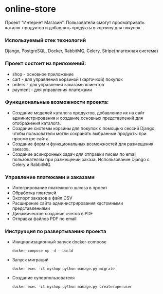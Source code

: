 # online-store
Проект "Интернет Магазин". Пользователи смогут просматривать каталог продуктов и добавлять продукты в корзину для покупок.

### Используемый стек технологий
Django, PostgreSQL, Docker, RabbitMQ, Celery, Stripe(платежная система)

### Проект состоит из приложений:
* shop - основное приложение
* cart - для управления корзиной (карточкой) покупок
* orders - для управления заказами клиентов
* payment - для управления платежами

### Функциональные возможности проекта:

* Создание моделей каталога продуктов, добавление их на сайт администрирования и создание основных представлений для отображения каталога.
* Создание системы корзины для покупок с помощью сессий Django, чтобы пользователи могли сохранять выбранные продукты при просмотре сайта.
* Создание форм и функциональных возможностей для размещения заказов.
* Создание асинхронных задач для отправки писем по email пользователям при размещении заказа. Использование Django с Celery и RabbitMQ.

### Управление платежами и заказами
* Интегрирование платежного шлюза в проект
* Обработка платежей
* Экспорт заказов в файл CSV
* Расширение сайта администрирования кастомными представлениями
* Динамическое создание счетов в PDF
* Отправка файлов PDF по email

### Инструкция по развертыванию проекта

* Инициализационный запуск docker-compose  
    ```
    docker-compose up -d --build
    ```
* Запуск миграций  
    ```
    docker exec -it myshop python manage.py migrate
    ```
* Создание суперпользователя
    ```
    docker exec -it myshop python manage.py createsuperuser
    ```
